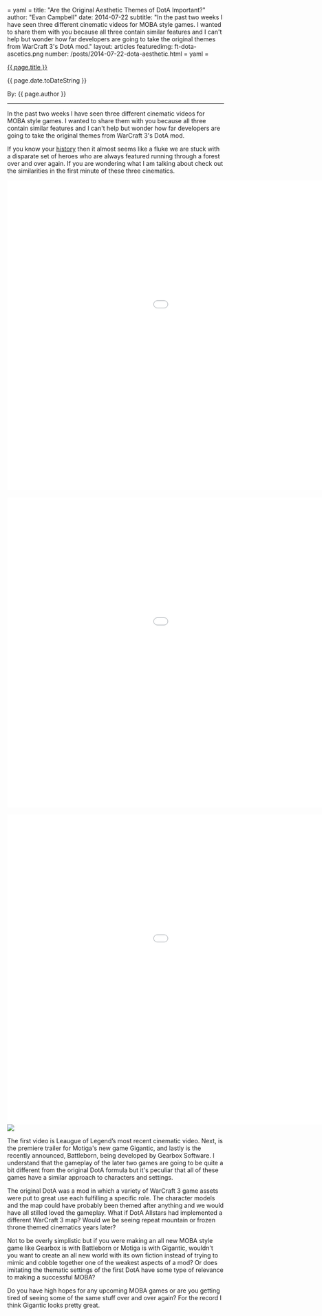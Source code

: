 = yaml =
title: "Are the Original Aesthetic Themes of DotA Important?"
author: "Evan Campbell"
date: 2014-07-22
subtitle: "In the past two weeks I have seen three different cinematic videos for MOBA style games. I wanted to share them with you because all three contain similar features and I can't help but wonder how far developers are going to take the original themes from WarCraft 3's DotA mod."
layout: articles
featuredimg: ft-dota-ascetics.png
number: /posts/2014-07-22-dota-aesthetic.html
= yaml =

<a href="{{ page.url }}" class='postTitleLink'><p class='postTitle'>{{ page.title }}</p></a>
<p class='postPublished'>{{ page.date.toDateString }}</p>
<p class='postAuthor'>By: {{ page.author }}</p>
<hr>

<div class='articleSection'>
<p>In the past two weeks I have seen three different cinematic videos for MOBA style games. I wanted to share them with you because all three contain similar features and I can't help but wonder how far developers are going to take the original themes from WarCraft 3's DotA mod.</p>

<p>If you know your <a href="http://en.wikipedia.org/wiki/Defense_of_the_Ancients">history</a> then it almost seems like a fluke we are stuck with a disparate set of heroes who are always featured running through a forest over and over again. If you are wondering what I am talking about check out the similarities in the first minute of these three cinematics.</p>

<div class="vid_container">
	<iframe width="1280" height="720" style="padding:20 px;border:20px;" src="//www.youtube.com/embed/vzHrjOMfHPY" frameborder="0" allowfullscreen></iframe>
</div>
<br>
<div class="vid_container">
  <iframe width="1280" height="720" style="padding:20 px;" src="//www.youtube.com/embed/IJCAKJ9fz4I" frameborder="0" allowfullscreen></iframe>
</div>
<br>
<div class="vid_container">
  <iframe width="1280" height="720" style="padding:20 px;" src="//www.youtube.com/embed/J3pgQc17JB0" frameborder="0" allowfullscreen></iframe>
</div>

<img src='/images/forPosts/dota_allstars_original.png' class='articlesImgRight'>
<p>The first video is Leaugue of Legend’s most recent cinematic video. Next, is the premiere trailer for Motiga's new game Gigantic, and lastly is the recently announced, Battleborn, being developed by Gearbox Software. I understand that the gameplay of the later two games are going to be quite a bit different from the original DotA formula but it's peculiar that all of these games have a similar approach to characters and settings.</p>

<p>The original DotA was a mod in which a variety of WarCraft 3 game assets were put to great use each fulfilling a specific role. The character models and the map could have probably been themed after anything and we would have all stilled loved the gameplay. What if DotA Allstars had implemented a different WarCraft 3 map? Would we be seeing repeat mountain or frozen throne themed cinematics years later?</p>

<p>Not to be overly simplistic but if you were making an all new MOBA style game like Gearbox is with Battleborn or Motiga is with Gigantic, wouldn't you want to create an all new world with its own fiction instead of trying to mimic and cobble together one of the weakest aspects of a mod? Or does imitating the thematic settings of the first DotA have some type of relevance to making a successful MOBA?</p>

<p>Do you have high hopes for any upcoming MOBA games or are you getting tired of seeing some of the same stuff over and over again? For the record I think Gigantic looks pretty great.</p>
</div>
